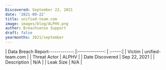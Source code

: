 ```yaml
---
Discovered: September 22, 2021
date: '2021-09-22'
title: unified-team.com
image: images/blog/ALPHV.png
author: Breachsense Support
draft: false
yearmonths: 2021/september
---
```


| Data Breach Report------------:   |:-------------:    | :-----:|
| Victim    | unified-team.com      | 
| Threat Actor    | ALPHV      | 
| Date Discovered    | Sep 22, 2021      | 
| Description    | N/A      | 
| Leak Size    | N/A      | 

